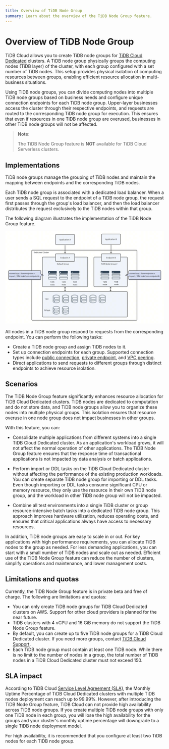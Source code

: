 ```yaml
---
title: Overview of TiDB Node Group 
summary: Learn about the overview of the TiDB Node Group feature.
---
```


# Overview of TiDB Node Group

TiDB Cloud allows you to create TiDB node groups for [TiDB Cloud Dedicated](/tidb-cloud/select-cluster-tier.md#tidb-cloud-dedicated) clusters. A TiDB node group physically groups the computing nodes (TiDB layer) of the cluster, with each group configured with a set number of TiDB nodes. This setup provides physical isolation of computing resources between groups, enabling efficient resource allocation in multi-business situations.

Using TiDB node groups, you can divide computing nodes into multiple TiDB node groups based on business needs and configure unique connection endpoints for each TiDB node group. Upper-layer businesses access the cluster through their respective endpoints, and requests are routed to the corresponding TiDB node group for execution. This ensures that even if resources in one TiDB node group are overused, businesses in other TiDB node groups will not be affected.

> **Note**:
>
> The TiDB Node Group feature is **NOT** available for TiDB Cloud Serverless clusters.

## Implementations

TiDB node groups manage the grouping of TiDB nodes and maintain the mapping between endpoints and the corresponding TiDB nodes.

Each TiDB node group is associated with a dedicated load balancer. When a user sends a SQL request to the endpoint of a TiDB node group, the request first passes through the group's load balancer, and then the load balancer distributes the request exclusively to the TiDB nodes within that group.

The following diagram illustrates the implementation of the TiDB Node Group feature.

![The implementations of the TiDB Node Group feature](/media/tidb-cloud/implementation-of-tidb-node-group.png)

All nodes in a TiDB node group respond to requests from the corresponding endpoint. You can perform the following tasks:

- Create a TiDB node group and assign TiDB nodes to it.
- Set up connection endpoints for each group. Supported connection types include [public connection](/tidb-cloud/tidb-node-group-management.md#connect-via-public-connection), [private endpoint](/tidb-cloud/tidb-node-group-management.md#connect-via-private-endpoint), and [VPC peering](/tidb-cloud/tidb-node-group-management.md#connect-via-vpc-peering).
- Direct applications to send requests to different groups through distinct endpoints to achieve resource isolation.

## Scenarios 

The TiDB Node Group feature significantly enhances resource allocation for TiDB Cloud Dedicated clusters. TiDB nodes are dedicated to computation and do not store data, and TiDB node groups allow you to organize these nodes into multiple physical groups. This isolation ensures that resource overuse in one node group does not impact businesses in other groups.

With this feature, you can:

- Consolidate multiple applications from different systems into a single TiDB Cloud Dedicated cluster. As an application's workload grows, it will not affect the normal operation of other applications. The TiDB Node Group feature ensures that the response time of transactional applications is not impacted by data analysis or batch applications.

- Perform import or DDL tasks on the TiDB Cloud Dedicated cluster without affecting the performance of the existing production workloads. You can create separate TiDB node group for importing or DDL tasks. Even though importing or DDL tasks consume significant CPU or memory resource, they only use the resource in their own TiDB node group, and the workload in other TiDB node group will not be impacted. 

- Combine all test environments into a single TiDB cluster or group resource-intensive batch tasks into a dedicated TiDB node group. This approach improves hardware utilization, reduces operating costs, and ensures that critical applications always have access to necessary resources.

In addition, TiDB node groups are easy to scale in or out. For key applications with high performance requirements, you can allocate TiDB nodes to the group as needed. For less demanding applications, you can start with a small number of TiDB nodes and scale out as needed. Efficient use of the TiDB Node Group feature can reduce the number of clusters, simplify operations and maintenance, and lower management costs.

## Limitations and quotas

Currently, the TiDB Node Group feature is in private beta and free of charge. The following are limitations and quotas:

- You can only create TiDB node groups for TiDB Cloud Dedicated clusters on AWS. Support for other cloud providers is planned for the near future.
- TiDB clusters with 4 vCPU and 16 GiB memory do not support the TiDB Node Group feature.
- By default, you can create up to five TiDB node groups for a TiDB Cloud Dedicated cluster. If you need more groups, contact [TiDB Cloud Support](/tidb-cloud/tidb-cloud-support.md). 
- Each TiDB node group must contain at least one TiDB node. While there is no limit to the number of nodes in a group, the total number of TiDB nodes in a TiDB Cloud Dedicated cluster must not exceed 150.

## SLA impact

According to TiDB Cloud [Service Level Agreement (SLA)](https://www.pingcap.com/legal/service-level-agreement-for-tidb-cloud-services/), the Monthly Uptime Percentage of TiDB Cloud Dedicated clusters with multiple TiDB nodes deployment can reach up to 99.99%. However, after introducing the TiDB Node Group feature, TiDB Cloud can not provide high availability across TiDB node groups. If you create multiple TiDB node groups with only one TiDB node in each group, you will lose the high availability for the groups and your cluster's monthly uptime percentage will downgrade to a single TiDB node deployment model.   

For high availability, it is recommended that you configure at least two TiDB nodes for each TiDB node group.
